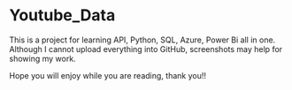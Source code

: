 # Youtube_Data

This is a project for learning API, Python, SQL, Azure, Power Bi all in one. Although I cannot upload everything into GitHub, screenshots may help for showing my work. 

Hope you will enjoy while you are reading, thank you!! 
